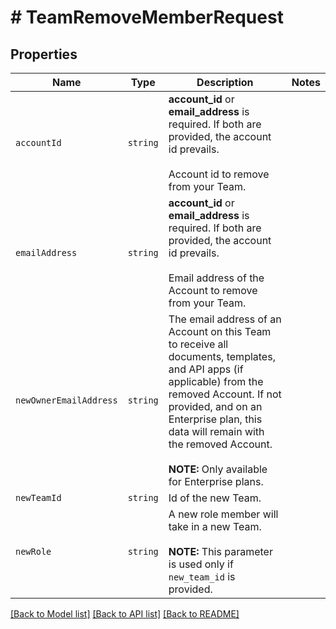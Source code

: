 # # TeamRemoveMemberRequest



## Properties

Name | Type | Description | Notes
------------ | ------------- | ------------- | -------------
| `accountId` | ```string``` |  **account_id** or **email_address** is required. If both are provided, the account id prevails.<br><br>Account id to remove from your Team.  |  |
| `emailAddress` | ```string``` |  **account_id** or **email_address** is required. If both are provided, the account id prevails.<br><br>Email address of the Account to remove from your Team.  |  |
| `newOwnerEmailAddress` | ```string``` |  The email address of an Account on this Team to receive all documents, templates, and API apps (if applicable) from the removed Account. If not provided, and on an Enterprise plan, this data will remain with the removed Account.<br><br>**NOTE:** Only available for Enterprise plans.  |  |
| `newTeamId` | ```string``` |  Id of the new Team.  |  |
| `newRole` | ```string``` |  A new role member will take in a new Team.<br><br>**NOTE:** This parameter is used only if `new_team_id` is provided.  |  |

[[Back to Model list]](../../README.md#models) [[Back to API list]](../../README.md#endpoints) [[Back to README]](../../README.md)
